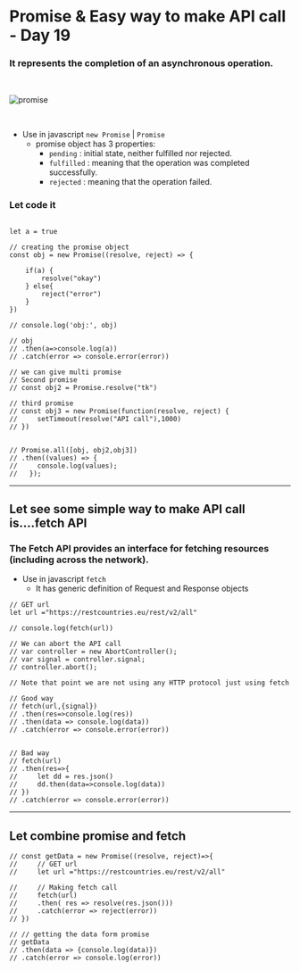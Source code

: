 # Promise & Easy way to make API call - Day 19

### It represents the completion of an asynchronous operation.
<br>

![promise](https://developer.mozilla.org/en-US/docs/Web/JavaScript/Reference/Global_Objects/Promise/promises.png)

<br>

- Use in javascript `new Promise` | `Promise`
    - promise object has 3 properties: 
        - `pending` : initial state, neither fulfilled nor rejected.
        - `fulfilled` : meaning that the operation was completed successfully.
        - `rejected` : meaning that the operation failed.

### Let code it
```

let a = true

// creating the promise object 
const obj = new Promise((resolve, reject) => {
    
    if(a) {
        resolve("okay")
    } else{
        reject("error")
    }
})

// console.log('obj:', obj)

// obj
// .then(a=>console.log(a))
// .catch(error => console.error(error))

// we can give multi promise
// Second promise
// const obj2 = Promise.resolve("tk")

// third promise
// const obj3 = new Promise(function(resolve, reject) {
//     setTimeout(resolve("API call"),1000)
// })


// Promise.all([obj, obj2,obj3])
// .then((values) => {
//     console.log(values);
//   });

```


---

## Let see some simple way to make API call is....fetch API

### The Fetch API provides an interface for fetching resources (including across the network).

- Use in javascript `fetch`
    - It has generic definition of Request and Response objects

```
// GET url
let url ="https://restcountries.eu/rest/v2/all"

// console.log(fetch(url))

// We can abort the API call 
// var controller = new AbortController();
// var signal = controller.signal;
// controller.abort();

// Note that point we are not using any HTTP protocol just using fetch

// Good way
// fetch(url,{signal})
// .then(res=>console.log(res))
// .then(data => console.log(data))
// .catch(error => console.error(error))


// Bad way
// fetch(url)
// .then(res=>{
//     let dd = res.json()
//     dd.then(data=>console.log(data))
// })
// .catch(error => console.error(error))
```    
---

## Let combine promise and fetch
```
// const getData = new Promise((resolve, reject)=>{
//     // GET url
//     let url ="https://restcountries.eu/rest/v2/all"

//     // Making fetch call
//     fetch(url)
//     .then( res => resolve(res.json()))
//     .catch(error => reject(error))
// })

// // getting the data form promise
// getData
// .then(data => {console.log(data)})
// .catch(error => console.log(error))

```

